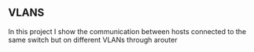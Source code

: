 ## VLANS
In this project I show the communication between hosts connected to the same switch but on different VLANs through arouter
